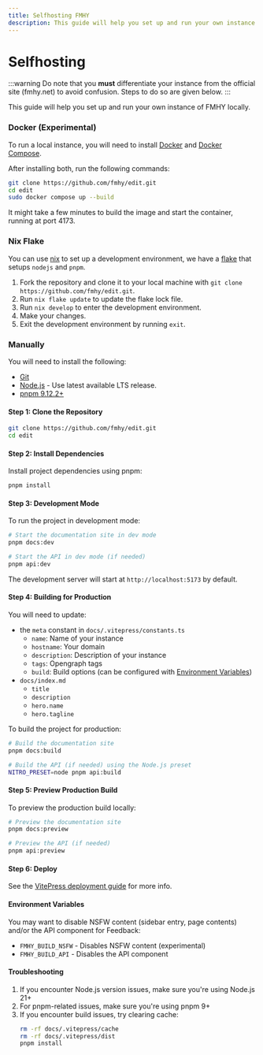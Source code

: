 ```yaml
---
title: Selfhosting FMHY
description: This guide will help you set up and run your own instance of FMHY locally.
---
```


# Selfhosting

:::warning
Do note that you **must** differentiate your instance from the official site (fmhy.net) to avoid confusion. Steps to do so are given below.
:::

This guide will help you set up and run your own instance of FMHY locally.

### Docker (Experimental)

To run a local instance, you will need to install [Docker](https://docs.docker.com/get-docker/) and [Docker Compose](https://docs.docker.com/compose/install/).

After installing both, run the following commands:

```bash
git clone https://github.com/fmhy/edit.git
cd edit
sudo docker compose up --build
```

It might take a few minutes to build the image and start the container, running at port 4173.

### Nix Flake

You can use [nix](https://nixos.org/) to set up a development environment, we have a [flake](https://nixos.wiki/wiki/Flakes) that setups `nodejs` and `pnpm`.

1. Fork the repository and clone it to your local machine with `git clone https://github.com/fmhy/edit.git`.
2. Run `nix flake update` to update the flake lock file.
3. Run `nix develop` to enter the development environment.
4. Make your changes.
5. Exit the development environment by running `exit`.

### Manually

You will need to install the following:
- [Git](https://git-scm.com/downloads)
- [Node.js](https://nodejs.org/en/download/) - Use latest available LTS release.
- [pnpm 9.12.2+](https://pnpm.io/installation)

#### Step 1: Clone the Repository

```bash
git clone https://github.com/fmhy/edit.git
cd edit
```

#### Step 2: Install Dependencies

Install project dependencies using pnpm:

```bash
pnpm install
```

#### Step 3: Development Mode

To run the project in development mode:

```bash
# Start the documentation site in dev mode
pnpm docs:dev

# Start the API in dev mode (if needed)
pnpm api:dev
```

The development server will start at `http://localhost:5173` by default.

#### Step 4: Building for Production

You will need to update:
- the `meta` constant in `docs/.vitepress/constants.ts`
  - `name`: Name of your instance
  - `hostname`: Your domain
  - `description`: Description of your instance
  - `tags`: Opengraph tags
  - `build`: Build options (can be configured with [Environment Variables](/other/selfhosting#environment-variables))
- `docs/index.md`
  - `title`
  - `description`
  - `hero.name`
  - `hero.tagline`


To build the project for production:

```bash
# Build the documentation site
pnpm docs:build

# Build the API (if needed) using the Node.js preset
NITRO_PRESET=node pnpm api:build
```

#### Step 5: Preview Production Build

To preview the production build locally:

```bash
# Preview the documentation site
pnpm docs:preview

# Preview the API (if needed)
pnpm api:preview
```

#### Step 6: Deploy

See the [VitePress deployment guide](https://vitepress.dev/guide/deploy) for more info.

#### Environment Variables

You may want to disable NSFW content (sidebar entry, page contents) and/or the API component for Feedback:

- `FMHY_BUILD_NSFW` - Disables NSFW content (experimental)
- `FMHY_BUILD_API` - Disables the API component

#### Troubleshooting

1. If you encounter Node.js version issues, make sure you're using Node.js 21+
2. For pnpm-related issues, make sure you're using pnpm 9+
3. If you encounter build issues, try clearing cache:
    ```bash
    rm -rf docs/.vitepress/cache
    rm -rf docs/.vitepress/dist
    pnpm install
    ```
